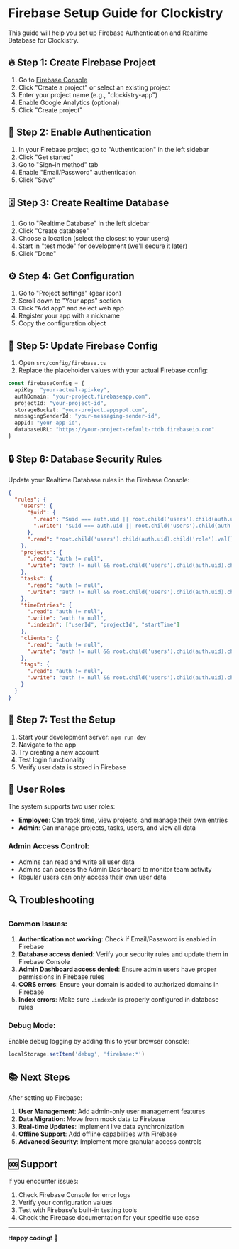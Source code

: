 # Firebase Setup Guide for Clockistry

This guide will help you set up Firebase Authentication and Realtime Database for Clockistry.

## 🔥 Step 1: Create Firebase Project

1. Go to [Firebase Console](https://console.firebase.google.com/)
2. Click "Create a project" or select an existing project
3. Enter your project name (e.g., "clockistry-app")
4. Enable Google Analytics (optional)
5. Click "Create project"

## 🔐 Step 2: Enable Authentication

1. In your Firebase project, go to "Authentication" in the left sidebar
2. Click "Get started"
3. Go to "Sign-in method" tab
4. Enable "Email/Password" authentication
5. Click "Save"

## 🗄️ Step 3: Create Realtime Database

1. Go to "Realtime Database" in the left sidebar
2. Click "Create database"
3. Choose a location (select the closest to your users)
4. Start in "test mode" for development (we'll secure it later)
5. Click "Done"

## ⚙️ Step 4: Get Configuration

1. Go to "Project settings" (gear icon)
2. Scroll down to "Your apps" section
3. Click "Add app" and select web app
4. Register your app with a nickname
5. Copy the configuration object

## 🔧 Step 5: Update Firebase Config

1. Open `src/config/firebase.ts`
2. Replace the placeholder values with your actual Firebase config:

```typescript
const firebaseConfig = {
  apiKey: "your-actual-api-key",
  authDomain: "your-project.firebaseapp.com",
  projectId: "your-project-id",
  storageBucket: "your-project.appspot.com",
  messagingSenderId: "your-messaging-sender-id",
  appId: "your-app-id",
  databaseURL: "https://your-project-default-rtdb.firebaseio.com"
}
```

## 🔒 Step 6: Database Security Rules

Update your Realtime Database rules in the Firebase Console:

```json
{
  "rules": {
    "users": {
      "$uid": {
        ".read": "$uid === auth.uid || root.child('users').child(auth.uid).child('role').val() === 'admin'",
        ".write": "$uid === auth.uid || root.child('users').child(auth.uid).child('role').val() === 'admin'"
      },
      ".read": "root.child('users').child(auth.uid).child('role').val() === 'admin'"
    },
    "projects": {
      ".read": "auth != null",
      ".write": "auth != null && root.child('users').child(auth.uid).child('role').val() === 'admin'"
    },
    "tasks": {
      ".read": "auth != null",
      ".write": "auth != null && root.child('users').child(auth.uid).child('role').val() === 'admin'"
    },
    "timeEntries": {
      ".read": "auth != null",
      ".write": "auth != null",
      ".indexOn": ["userId", "projectId", "startTime"]
    },
    "clients": {
      ".read": "auth != null",
      ".write": "auth != null && root.child('users').child(auth.uid).child('role').val() === 'admin'"
    },
    "tags": {
      ".read": "auth != null",
      ".write": "auth != null && root.child('users').child(auth.uid).child('role').val() === 'admin'"
    }
  }
}
```

## 🚀 Step 7: Test the Setup

1. Start your development server: `npm run dev`
2. Navigate to the app
3. Try creating a new account
4. Test login functionality
5. Verify user data is stored in Firebase

## 📱 User Roles

The system supports two user roles:

- **Employee**: Can track time, view projects, and manage their own entries
- **Admin**: Can manage projects, tasks, users, and view all data

### Admin Access Control:
- Admins can read and write all user data
- Admins can access the Admin Dashboard to monitor team activity
- Regular users can only access their own user data

## 🔍 Troubleshooting

### Common Issues:

1. **Authentication not working**: Check if Email/Password is enabled in Firebase
2. **Database access denied**: Verify your security rules and update them in Firebase Console
3. **Admin Dashboard access denied**: Ensure admin users have proper permissions in Firebase rules
4. **CORS errors**: Ensure your domain is added to authorized domains in Firebase
5. **Index errors**: Make sure `.indexOn` is properly configured in database rules

### Debug Mode:

Enable debug logging by adding this to your browser console:
```javascript
localStorage.setItem('debug', 'firebase:*')
```

## 📚 Next Steps

After setting up Firebase:

1. **User Management**: Add admin-only user management features
2. **Data Migration**: Move from mock data to Firebase
3. **Real-time Updates**: Implement live data synchronization
4. **Offline Support**: Add offline capabilities with Firebase
5. **Advanced Security**: Implement more granular access controls

## 🆘 Support

If you encounter issues:

1. Check Firebase Console for error logs
2. Verify your configuration values
3. Test with Firebase's built-in testing tools
4. Check the Firebase documentation for your specific use case

---

**Happy coding! 🎉**
